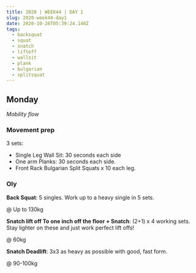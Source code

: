 ```yaml
---
title: 2020 | WEEK44 | DAY 1
slug: 2020-week44-day1
date: 2020-10-26T05:39:24.140Z
tags:
  - backsquat
  - squat
  - snatch
  - liftoff
  - wallsit
  - plank
  - bulgarian
  - splitsquat
---
```

## Monday

*Mobility flow*

### Movement prep

3 sets:

* Single Leg Wall Sit: 30 seconds each side
* One arm Planks: 30 seconds each side.
* Front Rack Bulgarian Split Squats x 10 each leg.

### Oly

**Back Squat**: 5 singles. Work up to a heavy single in 5 sets.

@ Up to 130kg

**Snatch lift off To one inch off the floor + Snatch**: (2+1) x 4 working sets. Stay lighter on these and just work perfect lift offs!

@ 60kg

**Snatch Deadlift**: 3x3 as heavy as possible with good, fast form.

@ 90-100kg